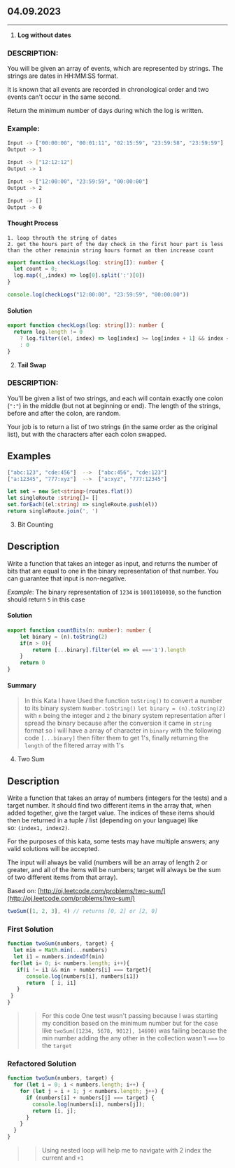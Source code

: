 04.09.2023
--
___
1.  **Log without dates**
### DESCRIPTION:

You will be given an array of events, which are represented by strings. The strings are dates in HH:MM:SS format.

It is known that all events are recorded in chronological order and two events can't occur in the same second.

Return the minimum number of days during which the log is written.

### Example:
```bash
Input -> ["00:00:00", "00:01:11", "02:15:59", "23:59:58", "23:59:59"]
Output -> 1

Input -> ["12:12:12"]
Output -> 1

Input -> ["12:00:00", "23:59:59", "00:00:00"]
Output -> 2

Input -> []
Output -> 0
```

#### Thought Process
```
1. loop throuth the string of dates
2. get the hours part of the day check in the first hour part is less than the other remainin string hours format an then increase count
```
```typescript
export function checkLogs(log: string[]): number {
  let count = 0;
  log.map((_,index) => log[0].split(':')[0])
}

console.log(checkLogs("12:00:00", "23:59:59", "00:00:00"))
```

#### Solution

```typescript
export function checkLogs(log: string[]): number {
  return log.length != 0
    ? log.filter((el, index) => log[index] >= log[index + 1] && index < log.length).length + 1
    : 0
}
```

2.  **Tail Swap**
### DESCRIPTION:

You'll be given a list of two strings, and each will contain exactly one colon (`":"`) in the middle (but not at beginning or end). The length of the strings, before and after the colon, are random.

Your job is to return a list of two strings (in the same order as the original list), but with the characters after each colon swapped.

## Examples

```bash
["abc:123", "cde:456"]  -->  ["abc:456", "cde:123"]
["a:12345", "777:xyz"]  -->  ["a:xyz", "777:12345"]
```

```typescript
let set = new Set<string>(routes.flat())
let singleRoute :string[]= []
set.forEach((el:string) => singleRoute.push(el))
return singleRoute.join(', ')
```

3. Bit Counting

## Description

Write a function that takes an integer as input, and returns the number of bits that are equal to one in the binary representation of that number. You can guarantee that input is non-negative.

_Example_: The binary representation of `1234` is `10011010010`, so the function should return `5` in this case

#### Solution

```typescript
export function countBits(n: number): number {
	let binary = (n).toString(2)
	if(n > 0){
		return [...binary].filter(el => el ==='1').length
	}
	return 0
}
```

#### Summary 

> In this Kata I have Used the function `toString()` to convert a number to its binary system `Number.toString()`
> `let binary = (n).toString(2)` with `n` being the integer and `2` the binary system representation
> after I spread the binary because after the conversion it came in `string ` format so I will have a array of character in `binary` with the following code `[...binary]` then filter them to get 1's, finally returning the `length` of the filtered array with 1's

4.  Two Sum
## Description
 Write a function that takes an array of numbers (integers for the tests) and a target number. It should find two different items in the array that, when added together, give the target value. The indices of these items should then be returned in a tuple / list (depending on your language) like so: `(index1, index2)`.

For the purposes of this kata, some tests may have multiple answers; any valid solutions will be accepted.

The input will always be valid (numbers will be an array of length 2 or greater, and all of the items will be numbers; target will always be the sum of two different items from that array).

Based on: [http://oj.leetcode.com/problems/two-sum/](http://oj.leetcode.com/problems/two-sum/)

```javascript
twoSum([1, 2, 3], 4) // returns [0, 2] or [2, 0]
```
### First Solution

```js
function twoSum(numbers, target) {
  let min = Math.min(...numbers)
  let i1 = numbers.indexOf(min)
 for(let i= 0; i< numbers.length; i++){
   if(i != i1 && min + numbers[i] === target){
      console.log(numbers[i], numbers[i1])
      return  [ i, i1]
   }
 }
}
```

>> For this code One test wasn't passing because I was starting my condition based on the minimum number but for the case like `twoSum([1234, 5678, 9012], 14690)` was failing because the min number adding the any other in the collection wasn't `===` to the `target`
### Refactored Solution

```js
function twoSum(numbers, target) {
  for (let i = 0; i < numbers.length; i++) {
    for (let j = i + 1; j < numbers.length; j++) {
      if (numbers[i] + numbers[j] === target) {
        console.log(numbers[i], numbers[j]);
        return [i, j];
      }
    }
  }
}
```

>> Using nested loop will help me to navigate with 2 index the current and `+1`